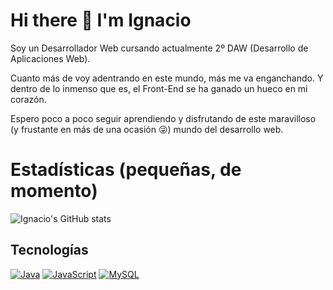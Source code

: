 
# Hi there 👋 I'm Ignacio

Soy un Desarrollador Web cursando actualmente 2º DAW (Desarrollo de Aplicaciones Web).

Cuanto más de voy adentrando en este mundo, más me va enganchando. Y dentro de lo inmenso que es, el Front-End se ha ganado un hueco en mi corazón.

Espero poco a poco seguir aprendiendo y disfrutando de este maravilloso (y frustante en más de una ocasión 😜) mundo del desarrollo web.

# Estadísticas (pequeñas, de momento)

![Ignacio's GitHub stats](https://github-readme-stats.vercel.app/api?username=nachoSeca&show_icons=true&theme=dracula)

## Tecnologías

[![Java](https://img.shields.io/badge/Java-007396?style=for-the-badge&logo=java&logoColor=white&labelColor=101010)]()
[![JavaScript](https://img.shields.io/badge/JavaScript-F7DF1E?style=for-the-badge&logo=javascript&logoColor=white&labelColor=101010)]()
[![MySQL](https://img.shields.io/badge/MySQL-4479A1?style=for-the-badge&logo=mysql&logoColor=white&labelColor=101010)]()
